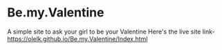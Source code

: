 # Be.my.Valentine

A simple site to ask your girl to be your Valentine
Here's the live site link- https://olelk.github.io/Be.my.Valentine/Index.html
